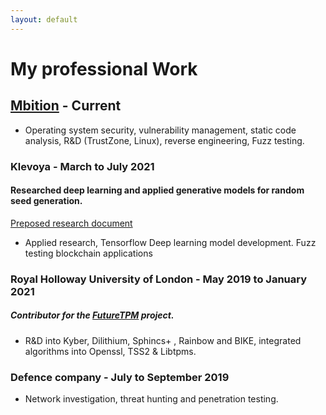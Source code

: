 ```yaml
---
layout: default
--- 
```


# My professional Work

## [Mbition](https://group.mercedes-benz.com/careers/about-us/ ) - Current

- Operating system security, vulnerability management, static code analysis, R&D (TrustZone, Linux), reverse engineering, Fuzz testing.

### Klevoya - March to July 2021
#### Researched deep learning and applied generative models for random seed generation. 
[Preposed research document](https://www.dropbox.com/s/4kvo6rlfgpdpbui/TextGenFuzz.pdf?dl=0)
-  Applied research, Tensorflow Deep learning model development. Fuzz testing blockchain applications

### Royal Holloway University of London - May 2019 to January 2021 

##### Contributor for the [FutureTPM](https://futuretpm.eu/index.php/home/technical-approach) project.
- R&D into Kyber, Dilithium, Sphincs+ , Rainbow and BIKE, integrated algorithms into Openssl, TSS2 & Libtpms.

### Defence company - July to September 2019
- Network investigation, threat hunting and penetration testing.

